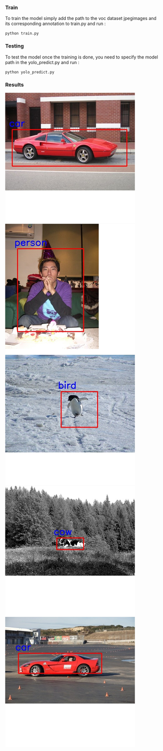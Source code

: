 ### Train

To train the model simply add the path to the voc dataset jpegimages and its corresponding annotation to train.py
and run :
```
python train.py
```

### Testing 

To test the model once the training is done, you need to specify the model path in the yolo_predict.py and run :

```
python yolo_predict.py
```

### Results
![image_1](tested_images/511.jpg)
![image_1](tested_images/638.jpg)
![image_1](tested_images/720.jpg)
![image_1](tested_images/1033.jpg)
![image_1](tested_images/1065.jpg)
